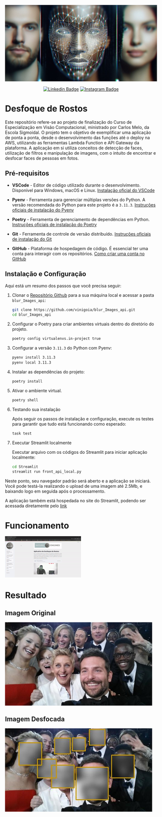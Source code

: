 <img src="https://github.com/vinigoia/blur_Images_api/blob/main/Arquivos%20de%20teste/_9e1f5d8c-797d-4f8d-9802-c4bc3616d759.jpg"/>

<div align="center">
  
  [![Linkedin Badge](https://img.shields.io/badge/LinkedIn-0077B5?style=flat-square&logo=Linkedin&logoColor=white&link=https://www.linkedin.com/in/vinicius-goia-75a403234)](https://www.linkedin.com/in/vinicius-goia-75a403234)
  [![Instagram Badge](https://img.shields.io/badge/Instagram-E4405F?style=flat-square&logo=instagram&logoColor=white)](https://www.instagram.com/viniciusgoia/)


</div>

# Desfoque de Rostos

Este repositório refere-se ao projeto de finalização do Curso de Especialização em Visão Computacional, ministrado por Carlos Melo, da Escola Sigmoidal. O projeto tem o objetivo de exemplificar uma aplicação de ponta a ponta, 
desde o desenvolvimento das funções até o deploy na AWS, utilizando as ferramentas Lambda Function e API Gateway da plataforma. A aplicação em si utiliza conceitos de detecção de faces, utilização de filtros e manipulação de imagens, com o intuito de 
encontrar e desfocar faces de pessoas em fotos.

## Pré-requisitos

* **VSCode** - Editor de código utilizado durante o desenvolvimento. Disponível para Windows, macOS e Linux. [Instalação oficial do VSCode](https://code.visualstudio.com/download)

* **Pyenv** - Ferramenta para gerenciar múltiplas versões do Python. A versão recomendada do Python para este projeto é a `3.11.3`. [Instruções oficiais de instalação do Pyenv](https://github.com/pyenv/pyenv#installation)

* **Poetry** - Ferramenta de gerenciamento de dependências em Python. [Instruções oficiais de instalação do Poetry](https://python-poetry.org/docs/#installation)

* **Git** - Ferramenta de controle de versão distribuído. [Instruções oficiais de instalação do Git](https://git-scm.com/book/en/v2/Getting-Started-Installing-Git)

* **GitHub** - Plataforma de hospedagem de código. É essencial ter uma conta para interagir com os repositórios. [Como criar uma conta no GitHub](https://docs.github.com/pt/get-started/onboarding/getting-started-with-your-github-account)

## Instalação e Configuração

Aqui está um resumo dos passos que você precisa seguir:

1. Clonar o [Repositório Github](https://github.com/vinigoia/blur_Images_api) para a sua máquina local e acessar a pasta `blur_Images_api`:

   ```bash
   git clone https://github.com/vinigoia/blur_Images_api.git
   cd blur_Images_api
   ```

2. Configurar o Poetry para criar ambientes virtuais dentro do diretório do projeto.

   ```bash
   poetry config virtualenvs.in-project true
   ```

3. Configurar a versão `3.11.3` do Python com Pyenv:

   ```bash
   pyenv install 3.11.3
   pyenv local 3.11.3
   ```

4. Instalar as dependências do projeto:

   ```bash
   poetry install
   ```

5. Ativar o ambiente virtual.

   ```bash
   poetry shell
   ```

6. Testando sua instalação

   Após seguir os passos de instalação e configuração, execute os testes para garantir que tudo está funcionando como esperado:

   ```bash
   task test
   ```

7. Executar Streamlit localmente

   Executar arquivo com os códigos do Streamlit para iniciar aplicação localmente:

   ```bash
   cd Streamlit
   streamlit run front_api_local.py      
   ```

Neste ponto, seu navegador padrão será aberto e a aplicação se iniciará. Você pode testá-la realizando o upload de uma imagem até 2.5Mb, e baixando logo em seguida após o processamento.

A aplicação também está hospedada no site do Streamlit, podendo ser acessada diretamente pelo [link](https://blurimagesapi-bpsnngqkeuandkara6zets.streamlit.app/)

# Funcionamento

<img src="https://github.com/vinigoia/blur_Images_api/blob/main/Arquivos%20de%20teste/ezgif.com-video-to-gif-converter.gif" width="50%" height="50%"/>

# Resultado

## Imagem Original

<img src="https://github.com/vinigoia/blur_Images_api/blob/main/Arquivos%20de%20teste/ellen-degeneres-de-branco-em-foto.jpg"/>

## Imagem Desfocada

<img src="https://github.com/vinigoia/blur_Images_api/blob/main/Arquivos%20de%20teste/img_blurred%20(1).png"/>



